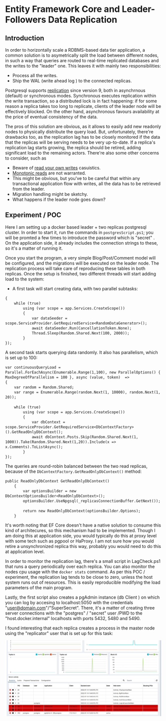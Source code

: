 # Entity Framework Core and Leader-Followers Data Replication
## Introduction
In order to horizontally scale a RDBMS-based data tier application, a common solution is to asymetrically split the load between different nodes, in such a way that queries are routed to real-time replicated databases and the writes to the "leader" one. This leaves it with mainly two responsibilities:

- Process all the writes. 
- Ship the WAL (write ahead log ) to the connected replicas. 

Postgresql supports [replication](https://www.postgresql.org/docs/9.2/runtime-config-replication.html) since version 9, both in asynchrnous (default) or synchronous modes. Synchronous executes replication within the write transaction, so a distributed lock is in fact happening: if for some reason a replica takes too long to replicate, clients of the leader node will be effectively blocked. 
On the other hand, asynchronous favours availability at the price of eventual consistency of the data.

The pros of this solution are obvious, as it allows to easily add new readonly nodes to physically distribute the query load. But, unfortunately, there're drawbacks too, as the replication lag has to be closely monitored if the data 
that the replicas will be serving needs to be very up-to-date. If a replica's replication lag starts growing, the replica should be retired, adding significant load to the remaining actors. There're also some other concerns to consider, such as 

- Beware of [read your own writes](https://docs.oracle.com/cd/E17076_05/html/gsg_db_rep/C/rywc.html) casuistics. 
- [Monotonic reads](https://jepsen.io/consistency/models/monotonic-reads#:~:text=Monotonic%20reads%20ensures%20that%20if,reads%20by%20the%20same%20process.) are not warranted.
- This might be obvious, but you've to be careful that within any transactional application flow with writes, all the data has to be retrieved from the leader.
- Migration handling might be sketchy.
- What happens if the leader node goes down?

## Experiment / POC

Here I am setting up a docker based  leader + two replicas postgresql cluster. In order to start it, run the commands in `postgresScript.ps1`; you will be promted a few times to introduce the password which is "secret" . 
On the application side, it already includes the connection strings to these, so it's a matter of running it.

Once you start the program, a very simple Blog/Post/Comment model will be configured, and the migrations will be executed on the leader node. The replication process will take care of reproducing these tables in both replicas. Once the setup is finished, two different threads will start adding load to the system:

- A first task will start creating data, with two parallel subtasks:

```var continuousDataCreation = Parallel.ForEachAsync(Enumerable.Range(1, 2), new ParallelOptions() { MaxDegreeOfParallelism = 2 }, async (value, token) =>
{
    while (true)
        using (var scope = app.Services.CreateScope())
        {
            var dataSeeder = scope.ServiceProvider.GetRequiredService<RandomDataGenerator>();
            await dataSeeder.Run(CancellationToken.None);
            Thread.Sleep(Random.Shared.Next(100, 2000));
        }
});
```

A second task starts querying data randomly. It also has parallelism, which is set up to 100:

```
var continuousQueryLoad = Parallel.ForEachAsync(Enumerable.Range(1,100), new ParallelOptions() {  MaxDegreeOfParallelism = 100 }, async (value, token)  =>
{
    var random = Random.Shared;
    var range = Enumerable.Range(random.Next(1, 10000), random.Next(1, 20));

    while (true)
        using (var scope = app.Services.CreateScope())
        {
            var dbContext = scope.ServiceProvider.GetRequiredService<DbContextFactory>().GetReadOnlyDbContext();
            await dbContext.Posts.Skip(Random.Shared.Next(1, 1000)).Take(Random.Shared.Next(1,20)).Include(x => x.Comments).ToListAsync();
        }
});
```
The queries are round-robin balanced between the two read replicas, because of the `DbContextFactory.GetReadOnlyDbContext()` method:

```
public ReadOnlyDbContext GetReadOnlyDbContext()
    {
        var optionsBuilder = new DbContextOptionsBuilder<ReadOnlyDbContext>();
        optionsBuilder.UseNpgsql(_replicasConnectionBuffer.GetNext());

        return new ReadOnlyDbContext(optionsBuilder.Options);
    }
```
It's worth noting that EF Core doesn't have a native solution to consume this kind of architecures, so this mechanism had to be implemented. 
Though I am doing this at application side, you would typically do this at proxy level with some tech such as pgpool or HaProxy. I am not sure how you would retire a unsynchronized replica this way, probably you would need to do this at application level.

In order to monitor the replication lag, there's a small script in LagCheck.ps1 that runs a query periodically over each replica. You can also monitor the nodes cpu usage with the `docker stats` command. As per this POC / experiment, the replication lag tends to be close to zero, unless the host system runs out of resources. This is easily reproducible modifying the load parameters of the main program.

Lastly, the first script also creates a pgAdmin instance (db Client ) on which you can log by accesing to localhost:5050 with the credentials "user@domain.com"/"SuperSecret". 
There, it's a matter of creating three server connections with the "postgres" / "secret" user /PWD to the "host.docker.internal" localhosts with ports 5432, 5480 and 5490. 

I found interesting that each replica creates a process in the master node using the "replicator" user that is set up for this task:


![What is this](pgadmin-screenshot.JPG)

